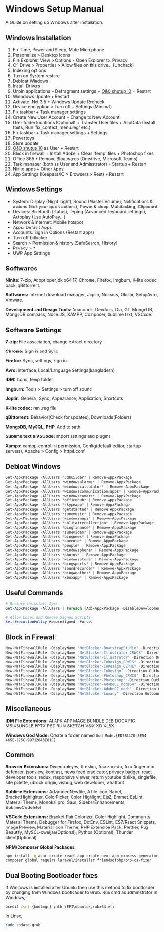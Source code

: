 # Windows Setup Manual

A Guide on setting up Windows after installation.

## Windows Installation

1. Fix Time, Power and Sleep, Mute Microphone
2. Personalize > Desktop icons
3. File Explorer: View > Options > Open Explorer to, Privacy
4. C:\\ Drive > Properties > Allow files on this drive... (Uncheck)
5. Indexing options
6. Turn on System restore
7. [Debloat Windows](https://github.com/Sycnex/Windows10Debloater)
8. Install Drivers
9. Unpin applications + Defragment settings + [O&O shutup 10](https://www.oo-software.com/en/shutup10) + Restart
10. Winodows Update + Restart
16. Activate .Net 3.5 + Windows Update Recheck
11. Device encryption > Turn off + Settings (Minimal)
13. Fix taskbar + Task manager settings
20. Create New User Account + Change to New Account
24. User folder locations (Optional) + Transfer User files + AppData (Install fonts, Run 'fix_context_menu.reg' etc.)
11. Fix taskbar + Task manager settings + Settings
14. Powertoys
15. Store update
27. [O&O shutup 10](https://www.oo-software.com/en/shutup10) as User + Restart
29. Block in firewall + Install Adobe + Clean 'temp' files + Photoshop fixes
30. Office 365 + Remove Bloatwares (Onedrive, Microsoft Teams)
31. Task manager (both as User and Adminstrator) > Startup + Restart
17. Ninite apps + Other Apps
33. App Settings (KeepassXC > Browsers > Rest) + Restart


## Windows Settings

- System: Display (Night Light), Sound (Master Volume), Notifications & actions (Edit your quick actions), Power & sleep, Multitasking, Clipboard
- Devices: Bluetooth (status), Typing (Advanced keyboard settings), Autoplay (Use AutoPlay...)
- Network & Internet: Mobile hotspot
- Apps: Default Apps
- Accounts: Sign in Options (Restart apps)
- Turn off bitlocker
- Search > Permission & history (SafeSearch, History)
- Privacy > \*
- UWP App Settings

## Softwares

**Ninite:** 7-zip, Adopt openjdk x64 17, Chrome, Firefox, Imgburn, K-lite codec pack, qBittorrent.

**Softwares:** Internet download manager, Joplin, Nomacs, Okular, SetupAvro, Vmware.

**Development and Design Tools:** Anaconda, Devdocs, Dia, Git, MongoDB, MongoDB compass, Node.JS, XAMPP, Composer, Sublime text, VSCode.

## Software Settings

**7-zip:** File association, change extract directory

**Chrome:** Sign in and Sync

**Firefox:** Sync, settings, sign in

**Avro:** Interface, Local/Language Settings(bangladesh)

**IDM:** Icons, temp folder

**Imgburn:** Tools > Settings > turn off sound

**Joplin:** General, Sync, Appearance, Application, Shortcuts

**K-lite codec:** run .reg file

**qBittorrent:** Behavior(Check for updates), Downloads(Folders)

**MongoDB, MySQL, PHP:** Add to path

**Sublime text & VSCode:** import settings and plugins

**Xampp:** xampp-conrol.ini permission, Config(default editor, startup servers), Apache > Config > httpd.conf

## Debloat Windows

```powershell
Get-AppxPackage -AllUsers *3dbuilder* | Remove-AppxPackage
Get-AppxPackage -AllUsers *windowsalarms* | Remove-AppxPackage
Get-AppxPackage -AllUsers *windowscalculator* | Remove-AppxPackage
Get-AppxPackage -AllUsers *windowscommunicationsapps* | Remove-AppxPackage
Get-AppxPackage -AllUsers *windowscamera* | Remove-AppxPackage
Get-AppxPackage -AllUsers *officehub* | Remove-AppxPackage
Get-AppxPackage -AllUsers *skypeapp* | Remove-AppxPackage
Get-AppxPackage -AllUsers *getstarted* | Remove-AppxPackage
Get-AppxPackage -AllUsers *zunemusic* | Remove-AppxPackage
Get-AppxPackage -AllUsers *windowsmaps* | Remove-AppxPackage
Get-AppxPackage -AllUsers *solitairecollection* | Remove-AppxPackage
Get-AppxPackage -AllUsers *bingfinance* | Remove-AppxPackage
Get-AppxPackage -AllUsers *zunevideo* | Remove-AppxPackage
Get-AppxPackage -AllUsers *bingnews* | Remove-AppxPackage
Get-AppxPackage -AllUsers *onenote* | Remove-AppxPackage
Get-AppxPackage -AllUsers *people* | Remove-AppxPackage
Get-AppxPackage -AllUsers *windowsphone* | Remove-AppxPackage
Get-AppxPackage -AllUsers *photos* | Remove-AppxPackage
Get-AppxPackage -AllUsers *windowsstore* | Remove-AppxPackage
Get-AppxPackage -AllUsers *bingsports* | Remove-AppxPackage
Get-AppxPackage -AllUsers *soundrecorder* | Remove-AppxPackage
Get-AppxPackage -AllUsers *bingweather* | Remove-AppxPackage
Get-AppxPackage -AllUsers *xboxapp* | Remove-AppxPackage
```

## Useful Commands

```powershell
# Restore Uninstall Apps
Get-AppxPackage -AllUsers | Foreach {Add-AppxPackage -DisableDevelopmentMode -Register "$($_.InstallLocation)\AppXManifest.xml"}

# Allow Local and Remote Signed Scripts
Set-ExecutionPolicy RemoteSigned -Forced
```

## Block in Firewall

```powershell
New-NetFirewallRule -DisplayName "NetBlocker-BootstrapStudio" -Direction Outbound -Program "C:\Users\User\AppData\Local\Programs\bstudio\Bootstrap Studio.exe" -Action Block
New-NetFirewallRule -DisplayName "NetBlocker-Illustrator_CRWCS" -Direction Outbound -Program "C:\Program Files\Adobe\Adobe Illustrator 2020\Support Files\Contents\Windows\CRWindowsClientService.exe" -Action Block
New-NetFirewallRule -DisplayName "NetBlocker-Illustrator" -Direction Outbound -Program "C:\Program Files\Adobe\Adobe Illustrator 2020\Support Files\Contents\Windows\Illustrator.exe" -Action Block
New-NetFirewallRule -DisplayName "NetBlocker-InDesign_CRWCS" -Direction Outbound -Program "C:\Program Files\Adobe\Adobe InDesign 2020\CRWindowsClientService.exe" -Action Block
New-NetFirewallRule -DisplayName "NetBlocker-InDesign_CEPHE" -Direction Outbound -Program "C:\Program Files\Adobe\Adobe InDesign 2020\Resources\CEP\CEPHtmlEngine\CEPHtmlEngine.exe" -Action Block
New-NetFirewallRule -DisplayName "NetBlocker-InDesign" -Direction Outbound -Program "C:\Program Files\Adobe\Adobe InDesign 2020\InDesign.exe" -Action Block
New-NetFirewallRule -DisplayName "NetBlocker-Photoshop_CRWCS" -Direction Outbound -Program "C:\Program Files\Adobe\Adobe Photoshop 2020\CRWindowsClientService.exe" -Action Block
New-NetFirewallRule -DisplayName "NetBlocker-Photoshop" -Direction Outbound -Program "C:\Program Files\Adobe\Adobe Photoshop 2020\Photoshop.exe" -Action Block
New-NetFirewallRule -DisplayName "NetBlocker-AdobeCC_node64" -Direction Outbound -Program "C:\Program Files\Common Files\Adobe\Creative Cloud Libraries\libs\node.exe" -Action Block
New-NetFirewallRule -DisplayName "NetBlocker-AdobeCC_node" -Direction Outbound -Program "C:\Program Files (x86)\Adobe\Adobe Creative Cloud Experience\libs\node.exe" -Action Block
New-NetFirewallRule -DisplayName "NetBlocker-Lunacy" -Direction Outbound -Program "C:\Program Files\Lunacy\Lunacy.exe" -Action Block
```

## Miscellaneous

**IDM File Extensions:** AI APK APPIMAGE BUNDLE DEB DOCX FIG MSIXBUNDLE PPTX PSD RUN SKETCH VSIX XD XLSX

**Windows God Mode:** Create a folder named `God Mode.{ED7BA470-8E54-465E-825C-99712043E01C}`

## Common

**Browser Extensions:** Decentraleyes, fireshot, focus to-do, font fingerprint defender, jsonview, kontrast, news feed eradicator, privacy badger, react developer tools, redux, responsive viewer, return youtube dislike, singlefile, site palette, ublock origin, visbug, web developer, whatfont

**Sublime Extensions:** AdvancedNewfile, A file icon, Babel, BracketHighlighter, ColorPicker, Color Highlight, Ejs2, Emmet, EsLint, Material Theme, Monokai pro, Sass, SidebarEnhancements, SublimeCodeIntel

**VSCode Extensions:** Bracket Pair Colorizer, Color Highlight, Community Material Theme, Debugger for Firefox, DotEnv, ESLint, ES7/React Snippets, Image Preview, Material Icon Theme, PHP Extension Pack, Prettier, Pug Beautify, MySQL-cweijan(Optional), Python (Optional), Thunder client(Optional)

**NPM/Composer Global Packages:**

```bash
npm install -g asar create-react-app create-next-app express-generator eslint live-server http-server nodemon prettier sass sass-migrator typescript uglify-js yarn
composer global require laravel/installer friendsofphp/php-cs-fixer
```

## Dual Booting Bootloader fixes

If Windows is installed after Ubuntu then use this method to fix bootloader by changing from Windows bootloader to Grub. Run cmd as adminstrator in Windows,

```cmd
bcedit /set {bootmgr} path \EFI\ubuntu\grubx64.efi
```

In Linux,

```bash
sudo update-grub
```
